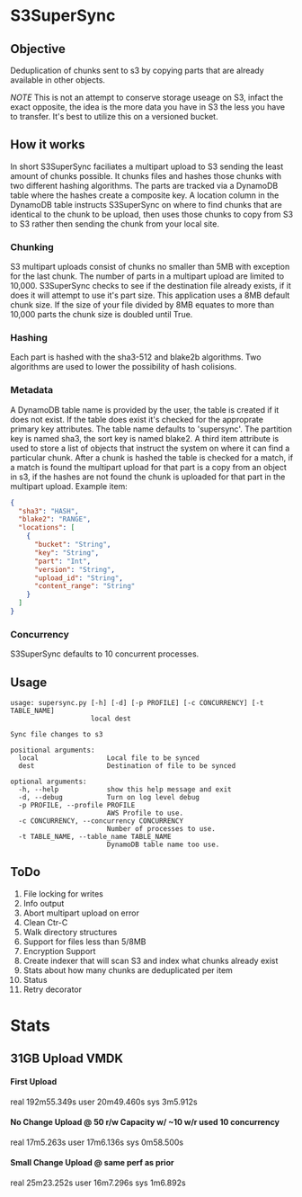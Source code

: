 # S3SuperSync

## Objective
Deduplication of chunks sent to s3 by copying parts that are already available in other objects. 

*NOTE* This is not an attempt to conserve storage useage on S3, infact the exact opposite, the idea is the more data you have in S3 the less you have to transfer. It's best to utilize this on a versioned bucket.

## How it works
In short S3SuperSync faciliates a multipart upload to S3 sending the least amount of chunks possible. It chunks files and hashes those chunks with two different hashing algorithms. The parts are tracked via a DynamoDB table where the hashes create a composite key. A location column in the DynamoDB table instructs S3SuperSync on where to find chunks that are identical to the chunk to be upload, then uses those chunks to copy from S3 to S3 rather then sending the chunk from your local site. 

### Chunking
S3 multipart uploads consist of chunks no smaller than 5MB with exception for the last chunk. The number of parts in a multipart upload are limited to 10,000. S3SuperSync checks to see if the destination file already exists, if it does it will attempt to use it's part size. This application uses a 8MB default chunk size. If the size of your file divided by 8MB equates to more than 10,000 parts the chunk size is doubled until True.

### Hashing 
Each part is hashed with the sha3-512 and blake2b algorithms. Two algorithms are used to lower the possibility of hash colisions. 

### Metadata
A DynamoDB table name is provided by the user, the table is created if it does not exist. If the table does exist it's checked for the approprate primary key attributes. The table name defaults to 'supersync'. The partition key is named sha3, the sort key is named blake2. A third item attribute is used to store a list of objects that instruct the system on where it can find a particular chunk. After a chunk is hashed the table is checked for a match, if a match is found the multipart upload for that part is a copy from an object in s3, if the hashes are not found the chunk is uploaded for that part in the multipart upload. 
Example item:
``` JSON
{
  "sha3": "HASH",
  "blake2": "RANGE",
  "locations": [
    {
      "bucket": "String",
      "key": "String",
      "part": "Int",
      "version": "String",
      "upload_id": "String",
      "content_range": "String"
    }
  ]
}
```

### Concurrency
S3SuperSync defaults to 10 concurrent processes.

## Usage
```
usage: supersync.py [-h] [-d] [-p PROFILE] [-c CONCURRENCY] [-t TABLE_NAME]
                    local dest

Sync file changes to s3

positional arguments:
  local                 Local file to be synced
  dest                  Destination of file to be synced

optional arguments:
  -h, --help            show this help message and exit
  -d, --debug           Turn on log level debug
  -p PROFILE, --profile PROFILE
                        AWS Profile to use.
  -c CONCURRENCY, --concurrency CONCURRENCY
                        Number of processes to use.
  -t TABLE_NAME, --table_name TABLE_NAME
                        DynamoDB table name too use.
```

## ToDo
1. File locking for writes
2. Info output
3. Abort multipart upload on error
4. Clean Ctr-C 
5. Walk directory structures
6. Support for files less than 5/8MB 
7. Encryption Support
8. Create indexer that will scan S3 and index what chunks already exist
9. Stats about how many chunks are deduplicated per item
10. Status
11. Retry decorator


# Stats
## 31GB Upload VMDK
#### First Upload
real	192m55.349s
user	20m49.460s
sys	3m5.912s
#### No Change Upload @ 50 r/w Capacity w/ ~10 w/r used 10 concurrency 
real	17m5.263s
user	17m6.136s
sys	0m58.500s
#### Small Change Upload @ same perf as prior
real	25m23.252s
user	16m7.296s
sys	1m6.892s



